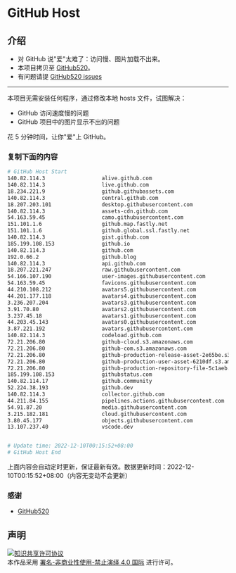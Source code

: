 # GitHub Host
## 介绍
- 对 GitHub 说"爱"太难了：访问慢、图片加载不出来。
- 本项目拷贝至 [GitHub520](https://github.com/521xueweihan/GitHub520)。
- 有问题请提 [GitHub520 issues](https://github.com/521xueweihan/GitHub520/issues/new)

---

本项目无需安装任何程序，通过修改本地 hosts 文件，试图解决：
- GitHub 访问速度慢的问题
- GitHub 项目中的图片显示不出的问题

花 5 分钟时间，让你"爱"上 GitHub。

### 复制下面的内容
```bash
# GitHub Host Start
140.82.114.3                  alive.github.com
140.82.114.3                  live.github.com
18.234.221.9                  github.githubassets.com
140.82.114.3                  central.github.com
18.207.203.101                desktop.githubusercontent.com
140.82.114.3                  assets-cdn.github.com
54.163.59.45                  camo.githubusercontent.com
151.101.1.6                   github.map.fastly.net
151.101.1.6                   github.global.ssl.fastly.net
140.82.114.3                  gist.github.com
185.199.108.153               github.io
140.82.114.3                  github.com
192.0.66.2                    github.blog
140.82.114.3                  api.github.com
18.207.221.247                raw.githubusercontent.com
54.166.107.190                user-images.githubusercontent.com
54.163.59.45                  favicons.githubusercontent.com
44.210.108.212                avatars5.githubusercontent.com
44.201.177.118                avatars4.githubusercontent.com
3.236.207.204                 avatars3.githubusercontent.com
3.91.70.80                    avatars2.githubusercontent.com
3.237.45.18                   avatars1.githubusercontent.com
44.203.45.143                 avatars0.githubusercontent.com
3.87.221.192                  avatars.githubusercontent.com
140.82.114.3                  codeload.github.com
72.21.206.80                  github-cloud.s3.amazonaws.com
72.21.206.80                  github-com.s3.amazonaws.com
72.21.206.80                  github-production-release-asset-2e65be.s3.amazonaws.com
72.21.206.80                  github-production-user-asset-6210df.s3.amazonaws.com
72.21.206.80                  github-production-repository-file-5c1aeb.s3.amazonaws.com
185.199.108.153               githubstatus.com
140.82.114.17                 github.community
52.224.38.193                 github.dev
140.82.114.3                  collector.github.com
44.211.84.155                 pipelines.actions.githubusercontent.com
54.91.87.20                   media.githubusercontent.com
3.215.182.181                 cloud.githubusercontent.com
3.80.45.177                   objects.githubusercontent.com
13.107.237.40                 vscode.dev


# Update time: 2022-12-10T00:15:52+08:00
# GitHub Host End

```
上面内容会自动定时更新，保证最新有效。数据更新时间：2022-12-10T00:15:52+08:00（内容无变动不会更新）

### 感谢

- [GitHub520](https://github.com/521xueweihan/GitHub520)

## 声明
<a rel="license" href="https://creativecommons.org/licenses/by-nc-nd/4.0/deed.zh"><img alt="知识共享许可协议" style="border-width: 0" src="https://licensebuttons.net/l/by-nc-nd/4.0/88x31.png"></a><br>本作品采用 <a rel="license" href="https://creativecommons.org/licenses/by-nc-nd/4.0/deed.zh">署名-非商业性使用-禁止演绎 4.0 国际</a> 进行许可。
